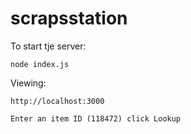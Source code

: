 # scrapsstation

To start tje server:

	node index.js

Viewing:

	http://localhost:3000
	
	Enter an item ID (118472) click Lookup